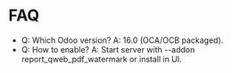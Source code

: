 # FAQ

- Q: Which Odoo version? A: 16.0 (OCA/OCB packaged).
- Q: How to enable? A: Start server with --addon report_qweb_pdf_watermark or install in UI.
